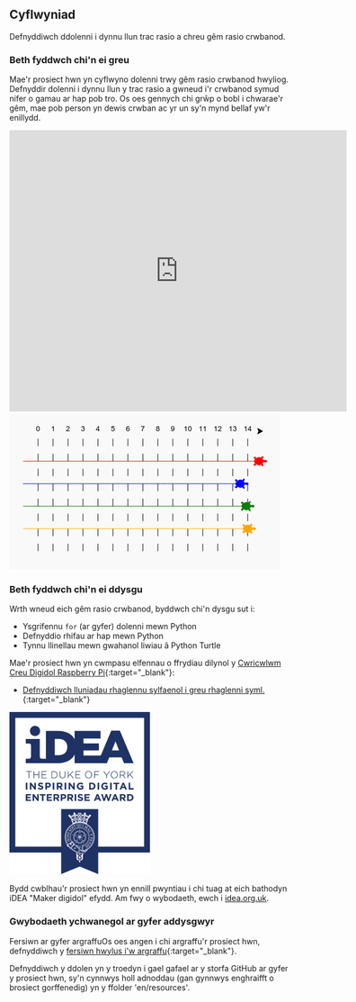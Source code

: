 ## Cyflwyniad

Defnyddiwch ddolenni i dynnu llun trac rasio a chreu gêm rasio crwbanod.

### Beth fyddwch chi'n ei greu

Mae'r prosiect hwn yn cyflwyno dolenni trwy gêm rasio crwbanod hwyliog. Defnyddir dolenni i dynnu llun y trac rasio a gwneud i'r crwbanod symud nifer o gamau ar hap pob tro. Os oes gennych chi grŵp o bobl i chwarae'r gêm, mae pob person yn dewis crwban ac yr un sy'n mynd bellaf yw'r enillydd.

<div class="trinket">
  <iframe src="https://trinket.io/embed/python/9339862606?outputOnly=true&start=result" width="600" height="500" frameborder="0" marginwidth="0" marginheight="0" allowfullscreen>
  </iframe>
  <img src="images/race-finished.png">
</div>

### Beth fyddwch chi'n ei ddysgu

Wrth wneud eich gêm rasio crwbanod, byddwch chi'n dysgu sut i:

+ Ysgrifennu `for` (ar gyfer) dolenni mewn Python
+ Defnyddio rhifau ar hap mewn Python
+ Tynnu llinellau mewn gwahanol liwiau â Python Turtle

Mae'r prosiect hwn yn cwmpasu elfennau o ffrydiau dilynol y [Cwricwlwm Creu Digidol Raspberry Pi](http://rpf.io/curriculum){:target="_blank"}:

+ [Defnyddiwch lluniadau rhaglennu sylfaenol i greu rhaglenni syml.](https://www.raspberrypi.org/curriculum/programming/creator/) {:target="_blank"}

![iDEA](images/idea.png)

Bydd cwblhau'r prosiect hwn yn ennill pwyntiau i chi tuag at eich bathodyn iDEA "Maker digidol" efydd. Am fwy o wybodaeth, ewch i [idea.org.uk](https://idea.org.uk).

### Gwybodaeth ychwanegol ar gyfer addysgwyr

Fersiwn ar gyfer argraffuOs oes angen i chi argraffu'r prosiect hwn, defnyddiwch y [fersiwn hwylus i'w argraffu](https://projects.raspberrypi.org/en/projects/turtle-race/print){:target="_blank"}.

Defnyddiwch y ddolen yn y troedyn i gael gafael ar y storfa GitHub ar gyfer y prosiect hwn, sy'n cynnwys holl adnoddau (gan gynnwys enghraifft o brosiect gorffenedig) yn y ffolder 'en/resources'.